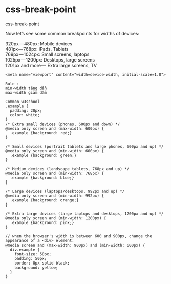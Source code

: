 # css-break-point
css-break-point

Now let’s see some common breakpoints for widths of devices:  

320px — 480px: Mobile devices  
481px — 768px: iPads, Tablets  
769px — 1024px: Small screens, laptops  
1025px — 1200px: Desktops, large screens  
1201px and more —  Extra large screens, TV    
```
<meta name="viewport" content="width=device-width, initial-scale=1.0">
```

```
Rule : 
min-width tăng dần
max-width giảm dầm 
```

```
Common w3school
.example {
  padding: 20px;
  color: white;
}
/* Extra small devices (phones, 600px and down) */
@media only screen and (max-width: 600px) {
  .example {background: red;}
}

/* Small devices (portrait tablets and large phones, 600px and up) */
@media only screen and (min-width: 600px) {
  .example {background: green;}
}

/* Medium devices (landscape tablets, 768px and up) */
@media only screen and (min-width: 768px) {
  .example {background: blue;}
} 

/* Large devices (laptops/desktops, 992px and up) */
@media only screen and (min-width: 992px) {
  .example {background: orange;}
} 

/* Extra large devices (large laptops and desktops, 1200px and up) */
@media only screen and (min-width: 1200px) {
  .example {background: pink;}
}
```



```
// when the browser's width is between 600 and 900px, change the appearance of a <div> element:
@media screen and (max-width: 900px) and (min-width: 600px) {
  div.example {
    font-size: 50px;
    padding: 50px;
    border: 8px solid black;
    background: yellow;
  }
}
```





